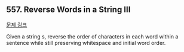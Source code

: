 ## 557. Reverse Words in a String III

[문제 링크](https://leetcode.com/problems/reverse-words-in-a-string-iii/)


Given a string s, reverse the order of characters in each word within a sentence while still preserving whitespace and initial word order.
